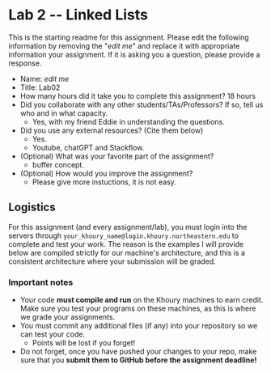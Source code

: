 # Lab 2 -- Linked Lists

This is the starting readme for this assignment.  Please edit the following 
information by removing the "*edit me*" and replace it with appropriate 
information your assignment. If it is asking you a question, please provide 
a response.

- Name: *edit me*
- Title: Lab02 
- How many hours did it take you to complete this assignment? 18 hours 
- Did you collaborate with any other students/TAs/Professors? If so, tell 
  us who and in what capacity.
  - Yes, with my friend Eddie in understanding the questions.
- Did you use any external resources? (Cite them below)
  - Yes.
  - Youtube, chatGPT and Stackflow.
- (Optional) What was your favorite part of the assignment? 
  - buffer concept.
- (Optional) How would you improve the assignment? 
  - Please give more instuctions, it is not easy.

## Logistics

For this assignment (and every assignment/lab), you must login into the 
servers through `your_khoury_name@login.khoury.northeastern.edu` to complete 
and test your work. The reason is the examples I will provide below are 
compiled strictly for our machine's architecture, and this is a consistent 
architecture where your submission will be graded.

### Important notes

* Your code **must compile and run** on the Khoury machines to earn credit. 
  Make sure you test your programs on these machines, as this is where we 
  grade your assignments.
* You must commit any additional files (if any) into your repository so we 
  can test your code.
  * Points will be lost if you forget!
* Do not forget, once you have pushed your changes to your repo, make sure 
  that you **submit them to GitHub before the assignment deadline!**
